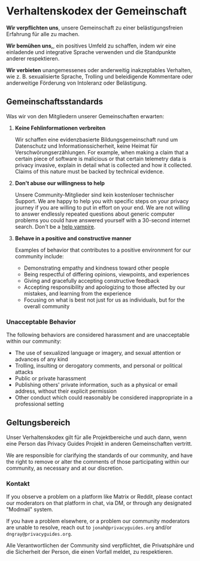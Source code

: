 # Verhaltenskodex der Gemeinschaft

**Wir verpflichten uns**, unsere Gemeinschaft zu einer belästigungsfreien Erfahrung für alle zu machen.

**Wir bemühen uns,**, ein positives Umfeld zu schaffen, indem wir eine einladende und integrative Sprache verwenden und die Standpunkte anderer respektieren.

**Wir verbieten** unangemessenes oder anderweitig inakzeptables Verhalten, wie z. B. sexualisierte Sprache, Trolling und beleidigende Kommentare oder anderweitige Förderung von Intoleranz oder Belästigung.

## Gemeinschaftsstandards

Was wir von den Mitgliedern unserer Gemeinschaften erwarten:

1. **Keine Fehlinformationen verbreiten**

      Wir schaffen eine evidenzbasierte Bildungsgemeinschaft rund um Datenschutz und Informationssicherheit, keine Heimat für Verschwörungserzählungen. For example, when making a claim that a certain piece of software is malicious or that certain telemetry data is privacy invasive, explain in detail what is collected and how it collected. Claims of this nature must be backed by technical evidence.

1. **Don't abuse our willingness to help**

      Unsere Community-Mitglieder sind kein kostenloser technischer Support. We are happy to help you with specific steps on your privacy journey if you are willing to put in effort on your end. We are not willing to answer endlessly repeated questions about generic computer problems you could have answered yourself with a 30-second internet search. Don't be a [help vampire](https://slash7.com/2006/12/22/vampires/).

1. **Behave in a positive and constructive manner**

      Examples of behavior that contributes to a positive environment for our community include:

      - Demonstrating empathy and kindness toward other people
      - Being respectful of differing opinions, viewpoints, and experiences
      - Giving and gracefully accepting constructive feedback
      - Accepting responsibility and apologizing to those affected by our mistakes, and learning from the experience
      - Focusing on what is best not just for us as individuals, but for the overall community

### Unacceptable Behavior

The following behaviors are considered harassment and are unacceptable within our community:

- The use of sexualized language or imagery, and sexual attention or advances of any kind
- Trolling, insulting or derogatory comments, and personal or political attacks
- Public or private harassment
- Publishing others' private information, such as a physical or email address, without their explicit permission
- Other conduct which could reasonably be considered inappropriate in a professional setting

## Geltungsbereich

Unser Verhaltenskodex gilt für alle Projektbereiche und auch dann, wenn eine Person das Privacy Guides Projekt in anderen Gemeinschaften vertritt.

We are responsible for clarifying the standards of our community, and have the right to remove or alter the comments of those participating within our community, as necessary and at our discretion.

### Kontakt

If you observe a problem on a platform like Matrix or Reddit, please contact our moderators on that platform in chat, via DM, or through any designated "Modmail" system.

If you have a problem elsewhere, or a problem our community moderators are unable to resolve, reach out to `jonah@privacyguides.org` and/or `dngray@privacyguides.org`.

Alle Verantwortlichen der Community sind verpflichtet, die Privatsphäre und die Sicherheit der Person, die einen Vorfall meldet, zu respektieren.
